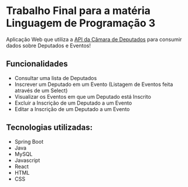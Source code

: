 # Trabalho Final para a matéria Linguagem de Programação 3

Aplicação Web que utiliza a [API da Câmara de Deputados](https://dadosabertos.camara.leg.br/swagger/api.html) para consumir dados sobre Deputados e Eventos!

## Funcionalidades

- Consultar uma lista de Deputados
- Inscrever um Deputado em um Evento (Listagem de Eventos feita através de um Select)
- Visualizar os Eventos em que um Deputado está Inscrito
- Excluir a Inscrição de um Deputado a um Evento
- Editar a Inscrição de um Deputado a um Evento

## Tecnologias utilizadas:

* Spring Boot
* Java
* MySQL
* Javascript
* React
* HTML
* CSS
